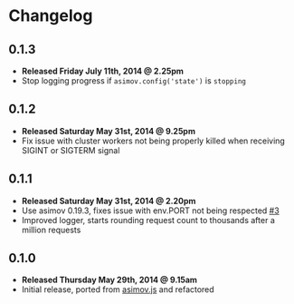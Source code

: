 # Changelog

## 0.1.3

- **Released Friday July 11th, 2014 @ 2.25pm**
- Stop logging progress if ```asimov.config('state')``` is ```stopping```

## 0.1.2

- **Released Saturday May 31st, 2014 @ 9.25pm**
- Fix issue with cluster workers not being properly killed when receiving SIGINT or SIGTERM signal

## 0.1.1

- **Released Saturday May 31st, 2014 @ 2.20pm**
- Use asimov 0.19.3, fixes issue with env.PORT not being respected [#3](https://github.com/adamrenklint/asimov-server/issues/3)
- Improved logger, starts rounding request count to thousands after a million requests

## 0.1.0

- **Released Thursday May 29th, 2014 @ 9.15am**
- Initial release, ported from [asimov.js](https://github.com/adamrenklint/asimov.js) and refactored
